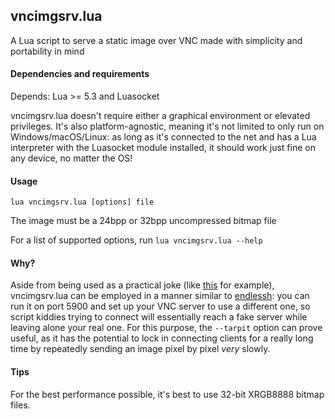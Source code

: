 ## vncimgsrv.lua

A Lua script to serve a static image over VNC made with simplicity and portability in mind

#### Dependencies and requirements
Depends: Lua >= 5.3 and Luasocket

vncimgsrv.lua doesn't require either a graphical environment or elevated privileges. It's also platform-agnostic, meaning it's not limited to only run on Windows/macOS/Linux: as long as it's connected to the net and has a Lua interpreter with the Luasocket module installed, it should work just fine on any device, no matter the OS!

#### Usage
```
lua vncimgsrv.lua [options] file
```
The image must be a 24bpp or 32bpp uncompressed bitmap file

For a list of supported options, run ```lua vncimgsrv.lua --help```

#### Why?
Aside from being used as a practical joke (like [this](https://fedi.computernewb.com/@vncresolver/113144775166399068) for example), vncimgsrv.lua can be employed in a manner similar to [endlessh](https://github.com/skeeto/endlessh): you can run it on port 5900 and set up your VNC server to use a different one, so script kiddies trying to connect will essentially reach a fake server while leaving alone your real one. For this purpose, the ```--tarpit``` option can prove useful, as it has the potential to lock in connecting clients for a really long time by repeatedly sending an image pixel by pixel *very* slowly.

#### Tips
For the best performance possible, it's best to use 32-bit XRGB8888 bitmap files.

